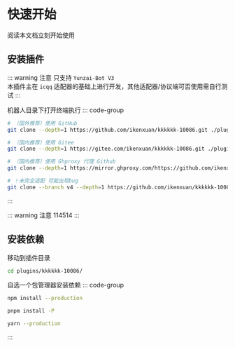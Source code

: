 # 快速开始

阅读本文档立刻开始使用

## 安装插件

::: warning 注意
只支持 `Yunzai-Bot V3`<br>
本插件主在 `icqq` 适配器的基础上进行开发，其他适配器/协议端可否使用需自行测试
:::

机器人目录下打开终端执行
::: code-group

```sh [GitHub]
# （国外推荐）使用 GitHub
git clone --depth=1 https://github.com/ikenxuan/kkkkkk-10086.git ./plugins/kkkkkk-10086/
```

```sh [Gitee]
# （国内推荐）使用 Gitee
git clone --depth=1 https://gitee.com/ikenxuan/kkkkkk-10086.git ./plugins/kkkkkk-10086/
```

```sh [Ghproxy]
# （国内推荐）使用 Ghproxy 代理 Github
git clone --depth=1 https://mirror.ghproxy.com/https://github.com/ikenxuan/kkkkkk-10086.git ./plugins/kkkkkk-10086/
```

```sh [Miao-Yunzai v4]
# ！未完全适配 可能出现bug
git clone --branch v4 --depth=1 https://github.com/ikenxuan/kkkkkk-10086.git ./plugins/kkkkkk-10086/
```

:::

::: warning 注意
114514
:::

## 安装依赖

移动到插件目录

```sh
cd plugins/kkkkkk-10086/
```

自选一个包管理器安装依赖
::: code-group

```sh [npm]
npm install --production
```

```sh [pnpm]
pnpm install -P
```

```sh [yarn]
yarn --production
```

:::
